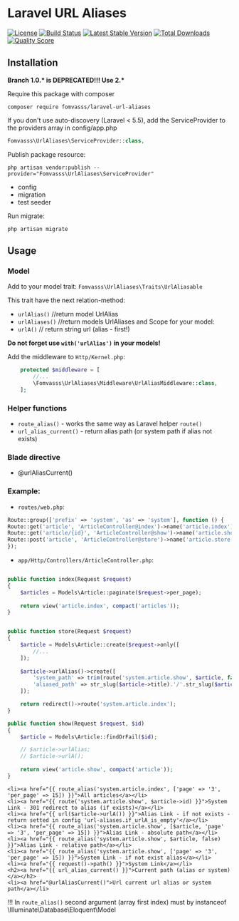 # Laravel URL Aliases

[![License](https://img.shields.io/packagist/l/fomvasss/laravel-url-aliases.svg?style=for-the-badge)](https://packagist.org/packages/fomvasss/laravel-url-aliases)
[![Build Status](https://img.shields.io/github/stars/fomvasss/laravel-url-aliases.svg?style=for-the-badge)](https://github.com/fomvasss/laravel-url-aliases)
[![Latest Stable Version](https://img.shields.io/packagist/v/fomvasss/laravel-url-aliases.svg?style=for-the-badge)](https://packagist.org/packages/fomvasss/laravel-url-aliases)
[![Total Downloads](https://img.shields.io/packagist/dt/fomvasss/laravel-url-aliases.svg?style=for-the-badge)](https://packagist.org/packages/fomvasss/laravel-url-aliases)
[![Quality Score](https://img.shields.io/scrutinizer/g/fomvasss/laravel-url-aliases.svg?style=for-the-badge)](https://scrutinizer-ci.com/g/fomvasss/laravel-url-aliases)

## Installation

__Branch 1.0.* is DEPRECATED!!! Use 2.*__

Require this package with composer
```shell
composer require fomvasss/laravel-url-aliases
```

If you don't use auto-discovery (Laravel < 5.5), add the ServiceProvider to the providers array in config/app.php
```php
Fomvasss\UrlAliases\ServiceProvider::class,
```

Publish package resource:
```shell
php artisan vendor:publish --provider="Fomvasss\UrlAliases\ServiceProvider"
```
- config
- migration
- test seeder

Run migrate:
```shell
php artisan migrate
```

## Usage

### Model

Add to your model trait: `Fomvasss\UrlAliases\Traits\UrlAliasable` 

This trait have the next relation-method:
-  `urlAlias()` //return model UrlAlias
-  `urlAliases()` //return models UrlAliases
and Scope for your model:
- `urlA()`      // return string url (alias - first!)

__Do not forget use `with('urlAlias')` in your models!__

Add the middleware to `Http/Kernel.php`:
```php
    protected $middleware = [
        //...
        \Fomvasss\UrlAliases\Middleware\UrlAliasMiddleware::class,
    ];
```

### Helper functions

- `route_alias()` - works the same way as Laravel helper `route()`
- `url_alias_current()` - return alias path (or system path if alias not exists)

### Blade directive

- @urlAliasCurrent()

### Example:


- `routes/web.php`:

```php
Route::group(['prefix' => 'system', 'as' => 'system'], function () {
Route::get('article', 'ArticleController@index')->name('article.index');
Route::get('article/{id}', 'ArticleController@show')->name('article.show');
Route::post('article', 'ArticleController@store')->name('article.store');
});
```

- `app/Http/Controllers/ArticleController.php`:

```php

public function index(Request $request)
{
    $articles = Models\Article::paginate($request->per_page);
    
    return view('article.index', compact('articles'));
}


public function store(Request $request)
{
    $article = Models\Article::create($request->only([
        //...
    ]);
    
    $article->urlAlias()->create([
        'system_path' => trim(route('system.article.show', $article, false), '/'),
        'aliased_path' => str_slug($article->title).'/'.str_slug($article->user->name), // must be unique!
    ]);

    return redirect()->route('system.article.index');
}

public function show(Request $request, $id)
{
    $article = Models\Article::findOrFail($id);

    // $article->urlAlias;
    // $article->urlA();
   
    return view('article.show', compact('article'));
}
```

```blade
<li><a href="{{ route_alias('system.article.index', ['page' => '3', 'per_page' => 15]) }}">All articles</a></li>
<li><a href="{{ route('system.article.show', $article->id) }}">System Link - 301 redirect to alias (if exists)</a></li>
<li><a href="{{ url($article->urlA()) }}">Alias Link - if not exists - return setted in config 'url-aliases.if_urlA_is_empty'</a></li>
<li><a href="{{ route_alias('system.article.show', [$article, 'page' => '3', 'per_page' => 15]) }}">Alias Link - absolute path</a></li>
<li><a href="{{ route_alias('system.article.show', $article, false) }}">Alias Link - relative path</a></li>
<li><a href="{{ route_alias('system.article.show', ['page' => '3', 'per_page' => 15]) }}">System Link - if not exist alias</a></li>
<li><a href="{{ request()->path() }}">System Link</a></li>
<h2><a href="{{ url_alias_current() }}">Current path (alias or system)</a></h2>
<li><a href="@urlAliasCurrent()">Url current url alias or system path</a></li>
```

!!! In `route_alias()` second argument (array first index) must by instanceof \Illuminate\Database\Eloquent\Model